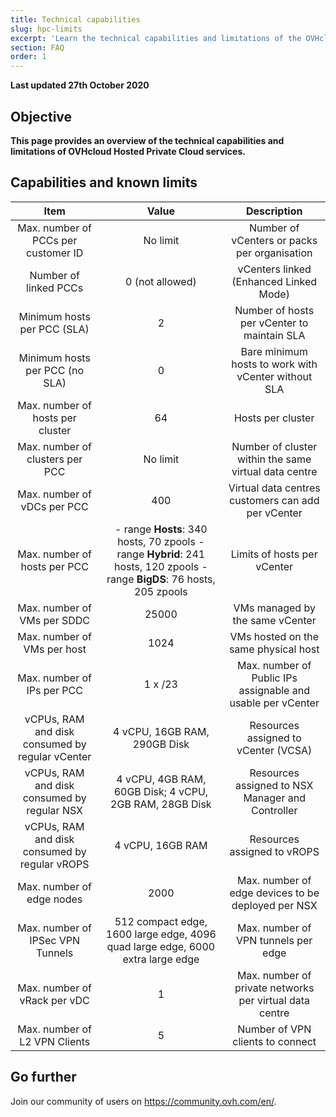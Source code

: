 ```yaml
---
title: Technical capabilities
slug: hpc-limits
excerpt: 'Learn the technical capabilities and limitations of the OVHcloud Hosted Private Cloud'
section: FAQ
order: 1
---
```


**Last updated 27th October 2020**

## Objective

**This page provides an overview of the technical capabilities and limitations of OVHcloud Hosted Private Cloud services.**

## Capabilities and known limits


| Item | Value | Description |
|:-----:|:-----:|:----------:|
| Max. number of PCCs per customer ID |   No limit | Number of vCenters or packs per organisation |
| Number of linked PCCs |  0 (not allowed) | vCenters linked (Enhanced Linked Mode) |
| Minimum hosts per PCC (SLA) |  2 | Number of hosts per vCenter to maintain SLA |
| Minimum hosts per PCC (no SLA) |  0 | Bare minimum hosts to work with vCenter without SLA |
| Max. number of hosts per cluster |  64 | Hosts per cluster |
| Max. number of clusters per PCC |  No limit | Number of cluster within the same virtual data centre |
| Max. number of vDCs per PCC |  400 | Virtual data centres customers can add per vCenter |
| Max. number of hosts per PCC |  - range **Hosts**: 340 hosts, 70 zpools - range **Hybrid**: 241 hosts, 120 zpools - range **BigDS**: 76 hosts, 205 zpools | Limits of hosts per vCenter |
| Max. number of VMs per SDDC |  25000 | VMs managed by the same vCenter |
| Max. number of VMs per host |  1024 | VMs hosted on the same physical host |
| Max. number of IPs per PCC |  1 x  /23 | Max. number of Public IPs assignable and usable per vCenter  |
| vCPUs, RAM and disk consumed by regular vCenter |  4 vCPU, 16GB RAM, 290GB Disk | Resources assigned to vCenter (VCSA) |
| vCPUs, RAM and disk consumed by regular NSX |  4 vCPU, 4GB RAM, 60GB Disk; 4 vCPU, 2GB RAM, 28GB Disk | Resources assigned to NSX Manager and Controller |
| vCPUs, RAM and disk consumed by regular vROPS |  4 vCPU, 16GB RAM | Resources assigned to vROPS |
| Max. number of edge nodes |  2000 | Max. number of edge devices to be deployed per NSX |
| Max. number of IPSec VPN Tunnels |  512 compact edge, 1600 large edge, 4096 quad large edge, 6000 extra large edge | Max. number of VPN tunnels per edge |
| Max. number of vRack per vDC |  1 | Max. number of private networks per virtual data centre |
| Max. number of L2 VPN Clients |  5 | Number of VPN clients to connect |



## Go further

Join our community of users on <https://community.ovh.com/en/>.
